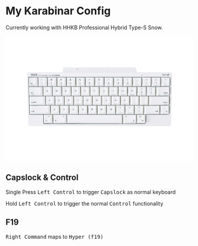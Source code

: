 # My Karabinar Config

Currently working with HHKB Professional Hybrid Type-S Snow.

![](./assets/HHKB%20Hybrid%20Pro%20Type%20S%20Snow.jpeg)

## Capslock & Control
Single Press <kbd>Left Control</kbd> to trigger <kbd>Capslock</kbd> as normal keyboard

Hold <kbd>Left Control</kbd> to trigger the normal <kbd>Control</kbd> functionality

## F19
<kbd>Right Command</kbd> maps to <kbd>Hyper (f19)</kbd>
